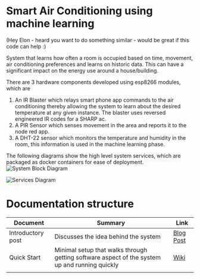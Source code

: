 
# Smart Air Conditioning using machine learning

(Hey Elon - heard you want to do something similar - would be great if this code can help :)

System that learns how often a room is occupied based on time, movement, air conditioning preferences and learns on historic data. This can have a significant impact on the energy use around a house/building. 

There are 3 hardware components developed using esp8266 modules, which are

 1. An IR Blaster which relays smart phone app commands to the air
    conditioning thereby allowing the system to learn about the desired
    temperature at any given instance. The blaster uses reversed
    engineered IR codes for a SHARP ac. 
2. A PIR Sensor which senses movement in the area and reports it to the node red app.
3. A DHT-22 sensor which monitors the temperature and humidity in the room, this
    information is used in the machine learning phase.

The following diagrams show the high level system services, which are packaged as docker containers for ease of deployment.
![System Block Diagram](https://cdn.rawgit.com/faisalthaheem/machine-learnt-air-conditioning/c8fef40f/docs/block-diagram.png)

![Services Diagram](https://cdn.rawgit.com/faisalthaheem/machine-learnt-air-conditioning/c8fef40f/docs/services-diagram.png)

# Documentation structure
|Document|Summary|Link|
|--|--|--|
|Introductory post  | Discusses the idea behind the system  | [Blog Post](https://faisalajmals.wordpress.com/) |
|Quick Start| Minimal setup that walks through getting software aspect of the system up and running quickly | [Wiki](https://github.com/faisalthaheem/machine-learnt-air-conditioning/wiki/Quick-Start) |
||||